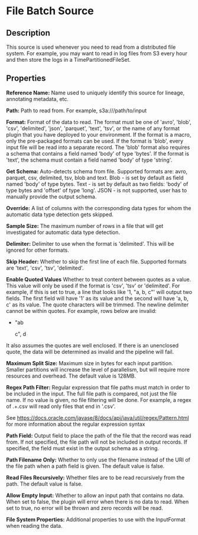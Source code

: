 # File Batch Source


Description
-----------
This source is used whenever you need to read from a distributed file system.
For example, you may want to read in log files from S3 every hour and then store
the logs in a TimePartitionedFileSet.


Properties
----------
**Reference Name:** Name used to uniquely identify this source for lineage, annotating metadata, etc.

**Path:** Path to read from. For example, s3a://<bucket>/path/to/input

**Format:** Format of the data to read.
The format must be one of 'avro', 'blob', 'csv', 'delimited', 'json', 'parquet', 'text', 'tsv', or the
name of any format plugin that you have deployed to your environment.
If the format is a macro, only the pre-packaged formats can be used.
If the format is 'blob', every input file will be read into a separate record.
The 'blob' format also requires a schema that contains a field named 'body' of type 'bytes'.
If the format is 'text', the schema must contain a field named 'body' of type 'string'.

**Get Schema:** Auto-detects schema from file. Supported formats are: avro, parquet, csv, delimited, tsv, blob 
and text.
Blob - is set by default as field named 'body' of type bytes.
Text - is set by default as two fields: 'body' of type bytes and 'offset' of type 'long'.
JSON - is not supported, user has to manually provide the output schema.

**Override:** A list of columns with the corresponding data types for whom the automatic data type detection gets
 skipped. 
 
**Sample Size:** The maximum number of rows in a file that will get investigated for automatic data type detection.

**Delimiter:** Delimiter to use when the format is 'delimited'. This will be ignored for other formats.

**Skip Header:** Whether to skip the first line of each file. Supported formats are 'text', 'csv', 'tsv', 'delimited'.

**Enable Quoted Values** Whether to treat content between quotes as a value. This value will only be used if the format
is 'csv', 'tsv' or 'delimited'. For example, if this is set to true, a line that looks like '1, "a, b, c"' will output two fields.
The first field will have '1' as its value and the second will have 'a, b, c' as its value. The quote characters will be trimmed.
The newline delimiter cannot be within quotes. For example, rows below are invalid:
  
   * "ab
     
     c", d

It also assumes the quotes are well enclosed. If there is an unenclosed quote, the data will be determined as invalid and the pipeline will fail.

**Maximum Split Size:** Maximum size in bytes for each input partition.
Smaller partitions will increase the level of parallelism, but will require more resources and overhead.
The default value is 128MB.

**Regex Path Filter:** Regular expression that file paths must match in order to be included in the input.
The full file path is compared, not just the file name.
If no value is given, no file filtering will be done.
For example, a regex of .+\.csv will read only files that end in '.csv'.

See https://docs.oracle.com/javase/8/docs/api/java/util/regex/Pattern.html for more information about 
the regular expression syntax

**Path Field:** Output field to place the path of the file that the record was read from.
If not specified, the file path will not be included in output records.
If specified, the field must exist in the output schema as a string.

**Path Filename Only:** Whether to only use the filename instead of the URI of the file path when a path field is given.
The default value is false.

**Read Files Recursively:** Whether files are to be read recursively from the path. The default value is false.

**Allow Empty Input:** Whether to allow an input path that contains no data. When set to false, the plugin
will error when there is no data to read. When set to true, no error will be thrown and zero records will be read.

**File System Properties:** Additional properties to use with the InputFormat when reading the data.
